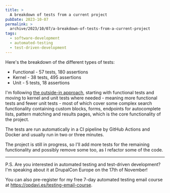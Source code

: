 ```yaml
---
title: >
  A breakdown of tests from a current project
pubDate: 2023-10-07
permalink: >
  archive/2023/10/07/a-breakdown-of-tests-from-a-current-project
tags:
  - software-development
  - automated-testing
  - test-driven-development
---
```




Here's the breakdown of the different types of tests:

* Functional - 57 tests, 180 assertions
* Kernel - 38 tests, 495 assertions
* Unit - 5 tests, 18 assertions

I'm following [the outside-in approach](https://www.oliverdavies.uk/archive/2023/09/14/outside-in-or-inside-out), starting with functional tests and moving to kernel and unit tests where needed - meaning more functional tests and fewer unit tests - most of which cover some complex search functionality containing custom blocks, forms, endpoints for autocomplete lists, pattern matching and results pages, which is the core functionality of the project.

The tests are run automatically in a CI pipeline by GitHub Actions and Docker and usually run in two or three minutes.

The project is still in progress, so I'll add more tests for the remaining functionality and possibly remove some too, as I refactor some of the code.

---

P.S. Are you interested in automated testing and test-driven development? I'm speaking about it at DrupalCon Europe on the 17th of November!

You can also pre-register for my free 7-day automated testing email course at https://opdavi.es/testing-email-course.
